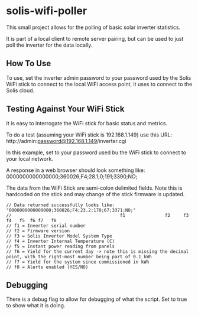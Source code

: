 # solis-wifi-poller
This small project allows for the polling of basic solar inverter statistics.

It is part of a local client to remote server pairing, but can be used to just poll the inverter for the data locally.

## How To Use
To use, set the inverter admin password to your password used by the Solis WiFi stick to connect to the local WIFi access point, it uses to connect to the Solis cloud.

## Testing Against Your WiFi Stick
It is easy to interrogate the WiFi stick for basic status and metrics.

To do a test (assuming your WiFi stick is 192.168.1.149) use this URL: http://admin:password@192.168.1.149/inverter.cgi
  
In this example, set <password> to your password used bu the WiFi stick to connect to your local network.

A response in a web browser should look something like: 0000000000000000;360026;F4;28.1;0;191;3390;NO; 

The data from the WiFi Stick are semi-colon delimited fields. Note this is hardcoded on the stick and may change of the stick firmware is updated.
  
    // Data returned successfully looks like: "0000000000000000;360026;F4;23.2;170;67;3371;NO;"
    //                                         f1               f2     f3 f4   f5  f6 f7   f8
    // f1 = Inverter serial number
    // f2 = Firmware version
    // f3 = Solis Inverter Model System Type
    // f4 = Inverter Internal Temperature (C)
    // f5 = Instant power reading from panels
    // f6 = Yield for the current day -> note this is missing the decimal point, with the right-most number being part of 0.1 kWh
    // f7 = Yield for the system since commissioned in kWh
    // f8 = Alerts enabled (YES/NO)
  
## Debugging
There is a debug flag to allow for debugging of what the script. Set to true to show what it is doing.
